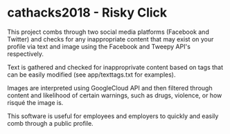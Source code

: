 # cathacks2018 - Risky Click

This project combs through two social media platforms (Facebook and Twitter) and checks for any inappropriate content that may exist on your profile via text and image using the Facebook and Tweepy API's respectively.  

Text is gathered and checked for inapproprivate content based on tags that can be easily modified (see app/texttags.txt for examples).

Images are interpreted using GoogleCloud API and then filtered through content and likelihood of certain warnings, such as drugs, violence, or how risqué the image is.  

This software is useful for employees and employers to quickly and easily comb through a public profile.
